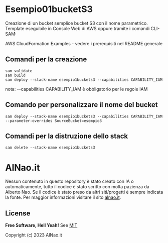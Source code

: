 # Esempio01bucketS3
Creazione di un bucket semplice bucket S3 con il nome parametrico.
Template eseguibile in Console Web di AWS oppure tramite i comandi CLI-SAM:


AWS CloudFormation Examples - vedere i prerequisiti nel README generale


## Comandi per la creazione


```
sam validate
sam build
sam deploy --stack-name esempio1buckets3 --capabilities CAPABILITY_IAM
```
nota: --capabilities CAPABILITY_IAM è obbligatorio per le regole IAM


## Comando per personalizzare il nome del bucket

```
sam deploy --stack-name esempio1buckets3 --capabilities CAPABILITY_IAM --parameter-overrides SourceBucket=esempio3
```


## Comandi per la distruzione dello stack


```
sam delete --stack-name esempio1buckets3
```

# AlNao.it
Nessun contenuto in questo repository è stato creato con IA o automaticamente, tutto il codice è stato scritto con molta pazienza da Alberto Nao. Se il codice è stato preso da altri siti/progetti è sempre indicata la fonte. Per maggior informazioni visitare il sito [alnao.it](https://www.alnao.it/).

## License
**Free Software, Hell Yeah!**
See [MIT](https://it.wikipedia.org/wiki/Licenza_MIT)

Copyright (c) 2023 AlNao.it
